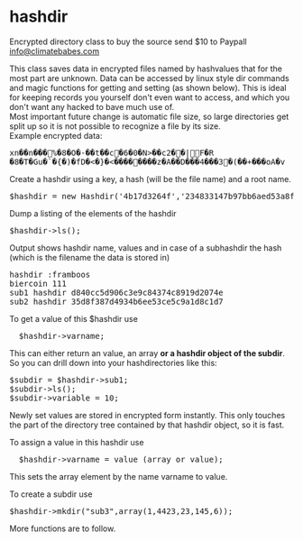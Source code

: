 # hashdir
Encrypted directory class to buy the source send $10 to Paypall info@climatebabes.com
<p>
This class saves data in encrypted files named by hashvalues that for the most part are unknown. Data can be accessed by linux style dir commands and magic functions for getting and setting (as shown below). This is ideal for keeping records you yourself don't even want to access, and which you don't want any hacked to bave much use of. 
<br>
Most important future change is automatic file size, so large directories get split up so it is not possible to recognize a file by its size. 
<br>
Example encrypted data:
<pre>xn��n���%�8�O�-��t��c�6�0�N>��c2��|F�R
�8�T�Gu�`�{�)�fD�<�}�<��������z�A��D���4���3�(��+���оA�v
</pre>
</p>
<p>
Create a hashdir using a key, a hash (will be the file name) and a root name.
</p>
<pre>
$hashdir = new Hashdir('4b17d3264f','234833147b97bb6aed53a8f4f1c7a7d8','framboos');
</pre>
<p>
Dump a listing of the elements of the hashdir
</p>
<pre>
$hashdir->ls();
</pre>
<p>
Output shows hashdir name, values and in case of a subhashdir the hash (which is the filename the data is stored in)
</p>
<pre>
hashdir :framboos
biercoin 111
sub1 hashdir d840cc5d906c3e9c84374c8919d2074e
sub2 hashdir 35d8f387d4934b6ee53ce5c9a1d8c1d7
</pre>
<p>
To get a value of this $hashdir use 
</p>
<pre>
  $hashdir->varname;
</pre>
<p>
This can either return an value, an array <b>or a hashdir object of the subdir</b>. So you can drill down into your hashdirectories like this:
<pre>
$subdir = $hashdir->sub1;
$subdir->ls();
$subdir->variable = 10;
</pre>
Newly set values are stored in encrypted form instantly. This only touches the part of the directory tree contained by that hashdir object, so it is fast. 
</p>
<p>
To assign a value in this hashdir use 
</p>
<pre>
  $hashdir->varname = value (array or value);
</pre>
<p>
This sets the array element by the name varname to value.
</p>
To create a subdir use 
</p>
<pre>
$hashdir->mkdir("sub3",array(1,4423,23,145,6));
</pre>

More functions are to follow.


